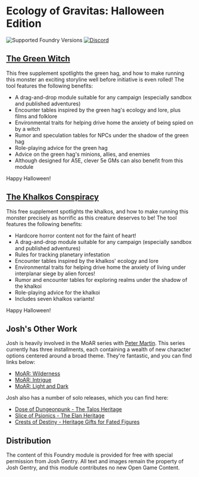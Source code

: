 # Ecology of Gravitas: Halloween Edition
![Supported Foundry Versions](https://img.shields.io/endpoint?url=https://foundryshields.com/version?url=https://github.com/Pjb518/Ecology-of-Gravitas-Halloween-Edition/releases/latest/download/module.json&color=blue)
[![Discord](https://img.shields.io/discord/957965481455788032?label=A5e%20Foundry%20Discord)](https://discord.gg/XtkZ6RkN9E)

## [The Green Witch](https://bit.ly/3RNWBSE)

This free supplement spotlights the green hag, and how to make running this monster an exciting storyline well before initiative is even rolled! The tool features the following benefits:

- A drag-and-drop module suitable for any campaign (especially sandbox and published adventures)
- Encounter tables inspired by the green hag's ecology and lore, plus films and folklore
- Environmental traits for helping drive home the anxiety of being spied on by a witch
- Rumor and speculation tables for NPCs under the shadow of the green hag
- Role-playing advice for the green hag
- Advice on the green hag's minions, allies, and enemies
- Although designed for A5E, clever 5e GMs can also benefit from this module

Happy Halloween!

## [The Khalkos Conspiracy](https://bit.ly/3T5BhJP)

This free supplement spotlights the khalkos, and how to make running this monster precisely as horrific as this creature deserves to be! The tool features the following benefits:

- Hardcore horror content not for the faint of heart!
- A drag-and-drop module suitable for any campaign (especially sandbox and published adventures)
- Rules for tracking planetary infestation
- Encounter tables inspired by the khalkos' ecology and lore 
- Environmental traits for helping drive home the anxiety of living under interplanar siege by alien forces!
- Rumor and encounter tables for exploring realms under the shadow of the khalkoi
- Role-playing advice for the khalkoi
- Includes seven khalkos variants!

Happy Halloween!

## Josh's Other Work

Josh is heavily involved in the MoAR series with [Peter Martin](https://www.drivethrurpg.com/browse/pub/19823/Purple-Martin-Games). This series currently has three installments, each containing a wealth of new character options centered around a broad theme. They're fantastic, and you can find links below:

- [MoAR: Wilderness](https://bit.ly/3xisyKN)
- [MoAR: Intrigue](https://bit.ly/3uIMyFQ)
- [MoAR: Light and Dark](https://bit.ly/3T9pQ3s)

Josh also has a number of solo releases, which you can find here:

- [Dose of Dungeonpunk - The Talos Heritage](https://bit.ly/3fe9CaB)
- [Slice of Psionics - The Elan Heritage](https://bit.ly/3CDh3R1)
- [Crests of Destiny - Heritage Gifts for Fated Figures](https://bit.ly/3T1BE7O)

## Distribution

The content of this Foundry module is provided for free with special permission from Josh Gentry. All text and images remain the property of Josh Gentry, and this module contributes no new Open Game Content.
